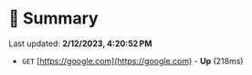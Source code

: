 # 📖 Summary
Last updated: **2/12/2023, 4:20:52 PM**

- `GET` [https://google.com](https://google.com) - **Up** (218ms)
